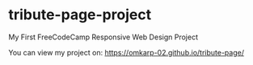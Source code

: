 # tribute-page-project
My First FreeCodeCamp Responsive Web Design Project

You can view my project on:
https://omkarp-02.github.io/tribute-page/
